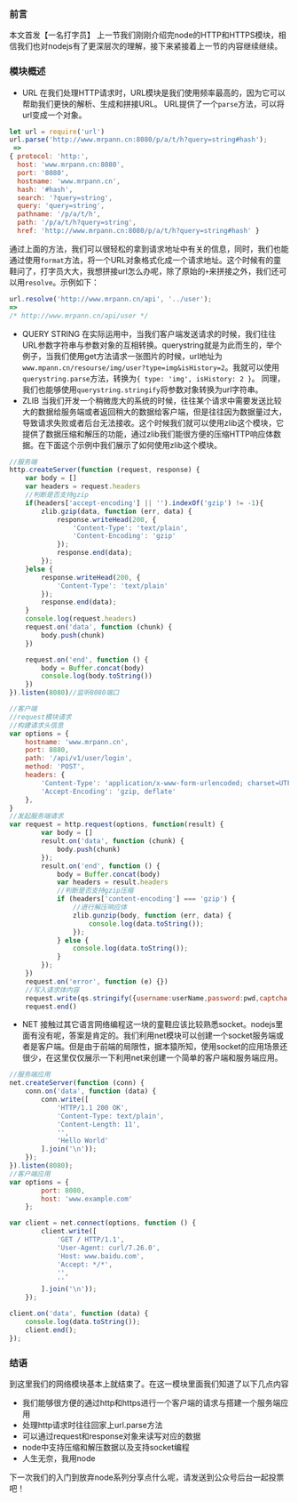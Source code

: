 ### 前言
本文首发【一名打字员】
上一节我们刚刚介绍完node的HTTP和HTTPS模块，相信我们也对nodejs有了更深层次的理解，接下来紧接着上一节的内容继续继续。

### 模块概述
- URL
在我们处理HTTP请求时，URL模块是我们使用频率最高的，因为它可以帮助我们更快的解析、生成和拼接URL。
URL提供了一个```parse```方法，可以将url变成一个对象。
```js
let url = require('url')
url.parse('http://www.mrpann.cn:8080/p/a/t/h?query=string#hash');
 =>
{ protocol: 'http:',
  host: 'www.mrpann.cn:8080',
  port: '8080',
  hostname: 'www.mrpann.cn',
  hash: '#hash',
  search: '?query=string',
  query: 'query=string',
  pathname: '/p/a/t/h',
  path: '/p/a/t/h?query=string',
  href: 'http://www.mrpann.cn:8080/p/a/t/h?query=string#hash' }
```
通过上面的方法，我们可以很轻松的拿到请求地址中有关的信息，同时，我们也能通过使用```format```方法，将一个URL对象格式化成一个请求地址。这个时候有的童鞋问了，打字员大大，我想拼接url怎么办呢，除了原始的```+```来拼接之外，我们还可以用```resolve```。示例如下：
```js
url.resolve('http://www.mrpann.cn/api', '../user');
=>
/* http://www.mrpann.cn/api/user */
```

- QUERY STRING
在实际运用中，当我们客户端发送请求的时候，我们往往URL参数字符串与参数对象的互相转换。querystring就是为此而生的，举个例子，当我们使用get方法请求一张图片的时候，url地址为```www.mpann.cn/resourse/img/user?type=img&isHistory=2```。我就可以使用```querystring.parse```方法，转换为```{ type: 'img', isHistory: 2 }```。
同理，我们也能够使用```querystring.stringify```将参数对象转换为url字符串。
- ZLIB
当我们开发一个稍微庞大的系统的时候，往往某个请求中需要发送比较大的数据给服务端或者返回稍大的数据给客户端，但是往往因为数据量过大，导致请求失败或者后台无法接收。这个时候我们就可以使用zlib这个模块，它提供了数据压缩和解压的功能，通过zlib我们能很方便的压缩HTTP响应体数据。在下面这个示例中我们展示了如何使用zlib这个模块。
```js
//服务端
http.createServer(function (request, response) {
    var body = []
    var headers = request.headers
    //判断是否支持gzip
    if(headers['accept-encoding'] || '').indexOf('gzip') != -1){
        zlib.gzip(data, function (err, data) {
            response.writeHead(200, {
                'Content-Type': 'text/plain',
                'Content-Encoding': 'gzip'
            });
            response.end(data);
        });
    }else {
        response.writeHead(200, {
            'Content-Type': 'text/plain'
        });
        response.end(data);
    }
    console.log(request.headers)
    request.on('data', function (chunk) {
        body.push(chunk)
    })

    request.on('end', function () {
        body = Buffer.concat(body)
        console.log(body.toString())
    })
}).listen(8080)//监听8080端口

//客户端
//request模块请求
//构建请求头信息
var options = {  
    hostname: 'www.mrpann.cn',  
    port: 8880,  
    path: '/api/v1/user/login',  
    method: 'POST',  
    headers: {  
        'Content-Type': 'application/x-www-form-urlencoded; charset=UTF-8',
        'Accept-Encoding': 'gzip, deflate'  
    },
}
//发起服务端请求
var request = http.request(options, function(result) {
        var body = []
        result.on('data', function (chunk) {
            body.push(chunk)
        });
        result.on('end', function () {
            body = Buffer.concat(body)
            var headers = result.headers
            //判断是否支持gzip压缩
            if (headers['content-encoding'] === 'gzip') {
                //进行解压响应体
                zlib.gunzip(body, function (err, data) {
                    console.log(data.toString());
                });
            } else {
                console.log(data.toString());
            }
        });
    })
    request.on('error', function (e) {})
    //写入请求体内容
    request.write(qs.stringify({username:userName,password:pwd,captcha:cap}))
    request.end()
```
- NET
接触过其它语言网络编程这一块的童鞋应该比较熟悉socket。nodejs里面有没有呢，答案是肯定的。我们利用net模块可以创建一个socket服务端或者是客户端。但是由于前端的局限性，据本猿所知，使用socket的应用场景还很少，在这里仅仅展示一下利用net来创建一个简单的客户端和服务端应用。
```js
//服务端应用
net.createServer(function (conn) {
    conn.on('data', function (data) {
        conn.write([
            'HTTP/1.1 200 OK',
            'Content-Type: text/plain',
            'Content-Length: 11',
            '',
            'Hello World'
        ].join('\n'));
    });
}).listen(8080);
//客户端应用
var options = {
        port: 8080,
        host: 'www.example.com'
    };

var client = net.connect(options, function () {
        client.write([
            'GET / HTTP/1.1',
            'User-Agent: curl/7.26.0',
            'Host: www.baidu.com',
            'Accept: */*',
            '',
            ''
        ].join('\n'));
    });

client.on('data', function (data) {
    console.log(data.toString());
    client.end();
});
```

### 结语
到这里我们的网络模块基本上就结束了。在这一模块里面我们知道了以下几点内容
- 我们能够很方便的通过http和https进行一个客户端的请求与搭建一个服务端应用
- 处理http请求时往往回家上url.parse方法
- 可以通过request和response对象来读写对应的数据
- node中支持压缩和解压数据以及支持socket编程
- 人生无奈，我用node

下一次我们的入门到放弃node系列分享点什么呢，请发送到公众号后台一起投票吧！
